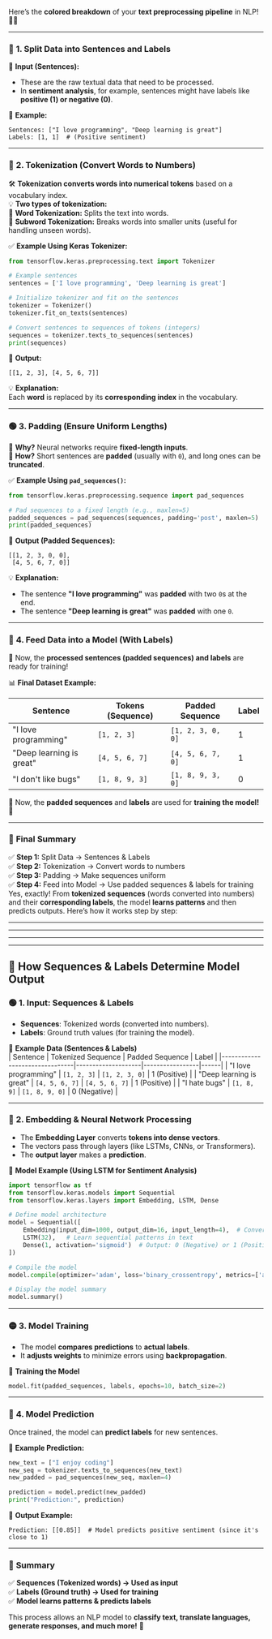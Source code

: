 Here’s the **colored breakdown** of your **text preprocessing pipeline** in NLP! 🎨🚀  

---

### 🌟 **1. Split Data into Sentences and Labels**  
📝 **Input (Sentences):**  
- These are the raw textual data that need to be processed.  
- In **sentiment analysis**, for example, sentences might have labels like **positive (1) or negative (0)**.  

📌 **Example:**  
```plaintext
Sentences: ["I love programming", "Deep learning is great"]
Labels: [1, 1]  # (Positive sentiment)
```

---

### 🔹 **2. Tokenization** (Convert Words to Numbers)  
🛠 **Tokenization converts words into numerical tokens** based on a vocabulary index.  
💡 **Two types of tokenization:**  
🔹 **Word Tokenization:** Splits the text into words.  
🔹 **Subword Tokenization:** Breaks words into smaller units (useful for handling unseen words).  

✅ **Example Using Keras Tokenizer:**  
```python
from tensorflow.keras.preprocessing.text import Tokenizer

# Example sentences
sentences = ['I love programming', 'Deep learning is great']

# Initialize tokenizer and fit on the sentences
tokenizer = Tokenizer()
tokenizer.fit_on_texts(sentences)

# Convert sentences to sequences of tokens (integers)
sequences = tokenizer.texts_to_sequences(sentences)
print(sequences)
```
🔹 **Output:**  
```plaintext
[[1, 2, 3], [4, 5, 6, 7]]
```
💡 **Explanation:**  
Each **word** is replaced by its **corresponding index** in the vocabulary.

---

### 🟢 **3. Padding (Ensure Uniform Lengths)**  
🔹 **Why?** Neural networks require **fixed-length inputs**.  
🔹 **How?** Short sentences are **padded** (usually with `0`), and long ones can be **truncated**.  

✅ **Example Using `pad_sequences()`:**  
```python
from tensorflow.keras.preprocessing.sequence import pad_sequences

# Pad sequences to a fixed length (e.g., maxlen=5)
padded_sequences = pad_sequences(sequences, padding='post', maxlen=5)
print(padded_sequences)
```
🔹 **Output (Padded Sequences):**  
```plaintext
[[1, 2, 3, 0, 0], 
 [4, 5, 6, 7, 0]]
```
💡 **Explanation:**  
- The sentence **"I love programming"** was **padded** with two `0`s at the end.  
- The sentence **"Deep learning is great"** was **padded** with one `0`.  

---

### 🔴 **4. Feed Data into a Model (With Labels)**  
📌 Now, the **processed sentences (padded sequences) and labels** are ready for training!  

📊 **Final Dataset Example:**  

| Sentence                      | Tokens (Sequence)      | Padded Sequence       | Label |
|--------------------------------|----------------------|----------------------|------|
| "I love programming"          | `[1, 2, 3]`          | `[1, 2, 3, 0, 0]`    | 1    |
| "Deep learning is great"      | `[4, 5, 6, 7]`       | `[4, 5, 6, 7, 0]`    | 1    |
| "I don't like bugs"           | `[1, 8, 9, 3]`       | `[1, 8, 9, 3, 0]`    | 0    |

📌 Now, the **padded sequences** and **labels** are used for **training the model!** 🚀

---

### 🎯 **Final Summary**  
✅ **Step 1:** Split Data → Sentences & Labels  
✅ **Step 2:** Tokenization → Convert words to numbers  
✅ **Step 3:** Padding → Make sequences uniform  
✅ **Step 4:** Feed into Model → Use padded sequences & labels for training  
Yes, exactly! From **tokenized sequences** (words converted into numbers) and their **corresponding labels**, the model **learns patterns** and then predicts outputs. Here’s how it works step by step:  

------------------------------------------------------------------------------------------------------------------------------------------------------------------------------------------------------------------------
------------------------------------------------------------------------------------------------------------------------------------------------------------------------------------------------------------------------
------------------------------------------------------------------------------------------------------------------------------------------------------------------------------------------------------------------------
------------------------------------------------------------------------------------------------------------------------------------------------------------------------------------------------------------------------


## 🚀 **How Sequences & Labels Determine Model Output**
### 🟢 **1. Input: Sequences & Labels**
- **Sequences**: Tokenized words (converted into numbers).
- **Labels**: Ground truth values (for training the model).  

📌 **Example Data (Sentences & Labels)**  
| Sentence                      | Tokenized Sequence  | Padded Sequence  | Label |
|--------------------------------|--------------------|-----------------|------|
| "I love programming"          | `[1, 2, 3]`       | `[1, 2, 3, 0]`  | 1 (Positive) |
| "Deep learning is great"      | `[4, 5, 6, 7]`    | `[4, 5, 6, 7]`  | 1 (Positive) |
| "I hate bugs"                 | `[1, 8, 9]`       | `[1, 8, 9, 0]`  | 0 (Negative) |

---

### 🔵 **2. Embedding & Neural Network Processing**
- The **Embedding Layer** converts **tokens into dense vectors**.
- The vectors pass through layers (like LSTMs, CNNs, or Transformers).
- The **output layer** makes a **prediction**.

📌 **Model Example (Using LSTM for Sentiment Analysis)**  
```python
import tensorflow as tf
from tensorflow.keras.models import Sequential
from tensorflow.keras.layers import Embedding, LSTM, Dense

# Define model architecture
model = Sequential([
    Embedding(input_dim=1000, output_dim=16, input_length=4),  # Converts tokens to vectors
    LSTM(32),   # Learn sequential patterns in text
    Dense(1, activation='sigmoid')  # Output: 0 (Negative) or 1 (Positive)
])

# Compile the model
model.compile(optimizer='adam', loss='binary_crossentropy', metrics=['accuracy'])

# Display the model summary
model.summary()
```

---

### 🟡 **3. Model Training**
- The model **compares predictions** to **actual labels**.
- It **adjusts weights** to minimize errors using **backpropagation**.

📌 **Training the Model**  
```python
model.fit(padded_sequences, labels, epochs=10, batch_size=2)
```

---

### 🔴 **4. Model Prediction**
Once trained, the model can **predict labels** for new sentences.

📌 **Example Prediction:**
```python
new_text = ["I enjoy coding"]
new_seq = tokenizer.texts_to_sequences(new_text)
new_padded = pad_sequences(new_seq, maxlen=4)

prediction = model.predict(new_padded)
print("Prediction:", prediction)
```

🔹 **Output Example:**
```plaintext
Prediction: [[0.85]]  # Model predicts positive sentiment (since it's close to 1)
```

---

### 🎯 **Summary**
✅ **Sequences (Tokenized words) → Used as input**  
✅ **Labels (Ground truth) → Used for training**  
✅ **Model learns patterns & predicts labels**  

This process allows an NLP model to **classify text, translate languages, generate responses, and much more!** 🚀

